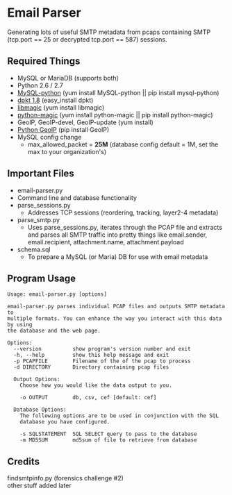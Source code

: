 Email Parser
==========

Generating lots of useful SMTP metadata from pcaps containing SMTP (tcp.port == 25 or decrypted tcp.port == 587) sessions.

Required Things
-----
* MySQL or MariaDB (supports both)
* Python 2.6 / 2.7
* [MySQL-python](https://github.com/farcepest/MySQLdb1) (yum install MySQL-python || pip install mysql-python)
* [dpkt 1.8](https://code.google.com/p/dpkt/) (easy_install dpkt)
* [libmagic](https://github.com/threatstack/libmagic) (yum install libmagic)
* [python-magic](https://github.com/ahupp/python-magic) (yum install python-magic || pip install python-magic)
* GeoIP, GeoIP-devel, GeoIP-update (yum install)
* [Python GeoIP](https://github.com/maxmind/geoip-api-python) (pip install GeoIP)
* MySQL config change
  * max_allowed_packet = __25M__ (database config default = 1M, set the max to your organization's)

Important Files
-----
* email-parser.py
 * Command line and database functionality
* parse_sessions.py
  * Addresses TCP sessions (reordering, tracking, layer2-4 metadata)
* parse_smtp.py
  * Uses parse_sessions.py, iterates through the PCAP file and extracts and parses all SMTP traffic into pretty things like email.sender, email.recipient, attachment.name, attachment.payload
* schema.sql
  * To prepare a MySQL (or Maria) DB for use with email metadata

Program Usage
-----
```
Usage: email-parser.py [options]

email-parser.py parses individual PCAP files and outputs SMTP metadata to
multiple formats. You can enhance the way you interact with this data by using
the database and the web page.

Options:
  --version          show program's version number and exit
  -h, --help         show this help message and exit
  -p PCAPFILE        Filename of the of the pcap to process
  -d DIRECTORY       Directory containing pcap files

  Output Options:
    Choose how you would like the data output to you.

    -o OUTPUT        db, csv, cef [default: cef]

  Database Options:
    The following options are to be used in conjunction with the SQL
    database you have configured.

    -s SQLSTATEMENT  SQL SELECT query to pass to the database
    -m MD5SUM        md5sum of file to retrieve from database
```

Credits
-----
findsmtpinfo.py (forensics challenge #2)<br />
other stuff added later
